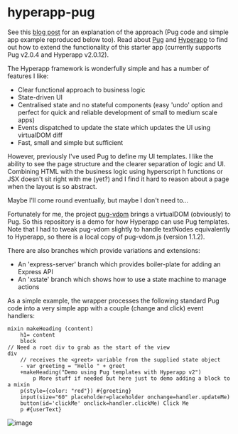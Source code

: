 # hyperapp-pug
See this [blog post](https://dev.to/johnkazer/hyperapp-with-pug-templates-517e) for an explanation of the approach (Pug code and simple app example reproduced below too).
Read about [Pug](https://pugjs.org/api/getting-started.html) and [Hyperapp](https://github.com/jorgebucaran/hyperapp) to find out how to extend the functionality of this starter app (currently supports Pug v2.0.4 and Hyperapp v2.0.12).

The Hyperapp framework is wonderfully simple and has a number of features I like:

* Clear functional approach to business logic
* State-driven UI
* Centralised state and no stateful components (easy 'undo' option and perfect for quick and reliable development of small to medium scale apps)
* Events dispatched to update the state which updates the UI using virtualDOM diff
* Fast, small and simple but sufficient

However, previously I've used Pug to define my UI templates. I like the ability to see the page structure and the clearer separation of logic and UI. Combining HTML with the business logic using hyperscript h functions or JSX doesn't sit right with me (yet?) and I find it hard to reason about a page when the layout is so abstract.

Maybe I'll come round eventually, but maybe I don't need to...

Fortunately for me, the project [pug-vdom](https://github.com/batiste/pug-vdom) brings a virtualDOM (obviously) to Pug. So this repository is a demo for how Hyperapp can use Pug templates. Note that I had to tweak pug-vdom slightly to handle textNodes equivalently to Hyperapp, so there is a local copy of pug-vdom.js (version 1.1.2).

There are also branches which provide variations and extensions:
* An 'express-server' branch which provides boiler-plate for adding an Express API
* An 'xstate' branch which shows how to use a state machine to manage actions

As a simple example, the wrapper processes the following standard Pug code into a very simple app with a couple (change and click) event handlers:

```pug
mixin makeHeading (content)
    h1= content
    block
// Need a root div to grab as the start of the view
div
    // receives the <greet> variable from the supplied state object
    - var greeting = "Hello " + greet
    +makeHeading("Demo using Pug templates with Hyperapp v2")
        p More stuff if needed but here just to demo adding a block to a mixin
    p(style={color: "red"}) #{greeting}
    input(size="60" placeholder=placeholder onchange=handler.updateMe)
    button(id='clickMe' onclick=handler.clickMe) Click Me
    p #{userText}
```
![image](https://user-images.githubusercontent.com/30650393/114270876-9ed25d80-9a06-11eb-8bc6-0b6746d4dc81.png)
